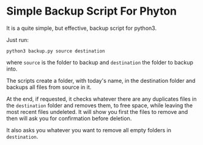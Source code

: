 # Simple Backup Script For Phyton

It is a quite simple, but effective, backup script for python3.

Just run:
```console
python3 backup.py source destination
```
where `source` is the folder to backup and `destination` the folder to backup into.

The scripts create a folder, with today's name, in the destination folder and backups all files from source in it. 

At the end, if requested, it checks whatever there are any duplicates files in the `destination` folder and removes them, to free space, while leaving the most recent files undeleted. It will show you first the files to remove and then will ask you for confirmation before deletion. 

It also asks you whatever you want to remove all empty folders in `destination`.
